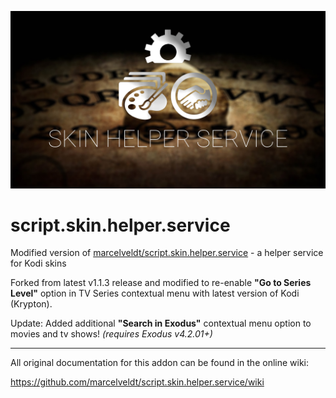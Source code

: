 ![icon](fanart.jpg) 

# script.skin.helper.service
Modified version of [marcelveldt/script.skin.helper.service](https://github.com/marcelveldt/script.skin.helper.service) - a helper service for Kodi skins  

Forked from latest v1.1.3 release and modified to re-enable **"Go to Series Level"** option in TV Series contextual menu with latest version of Kodi (Krypton). 

Update: Added additional **"Search in Exodus"** contextual menu option to movies and tv shows! *(requires Exodus v4.2.01+)*

________________________________________________________________________________________________________


All original documentation for this addon can be found in the online wiki:

https://github.com/marcelveldt/script.skin.helper.service/wiki